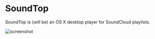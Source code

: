 # SoundTop

SoundTop is (will be) an OS X desktop player for SoundCloud playlists.

![screenshot](http://i.imgur.com/D3NNdUa.png)


